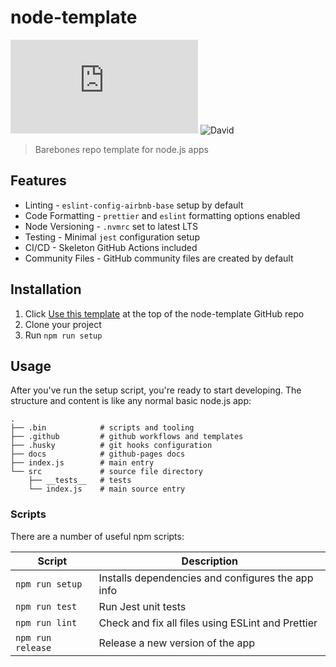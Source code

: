 # node-template

[![Github Actions](https://img.shields.io/github/workflow/status/nielse63/node-template/Node.js)](https://github.com/nielse63/node-template/actions/workflows/node.js.yml) ![David](https://img.shields.io/david/nielse63/node-template)

> Barebones repo template for node.js apps

## Features

- Linting - `eslint-config-airbnb-base` setup by default
- Code Formatting - `prettier` and `eslint` formatting options enabled
- Node Versioning - `.nvmrc` set to latest LTS
- Testing - Minimal `jest` configuration setup
- CI/CD - Skeleton GitHub Actions included
- Community Files - GitHub community files are created by default

## Installation

1. Click [Use this template](https://github.com/nielse63/node-template/generate) at the top of the node-template GitHub repo
2. Clone your project
3. Run `npm run setup`

## Usage

After you've run the setup script, you're ready to start developing. The structure and content is like any normal basic node.js app:

```
.
├── .bin            # scripts and tooling
├── .github         # github workflows and templates
├── .husky          # git hooks configuration
├── docs            # github-pages docs
├── index.js        # main entry
└── src             # source file directory
    ├── __tests__   # tests
    └── index.js    # main source entry
```

### Scripts

There are a number of useful npm scripts:

| Script            | Description                                       |
| ----------------- | ------------------------------------------------- |
| `npm run setup`   | Installs dependencies and configures the app info |
| `npm run test`    | Run Jest unit tests                               |
| `npm run lint`    | Check and fix all files using ESLint and Prettier |
| `npm run release` | Release a new version of the app                  |
